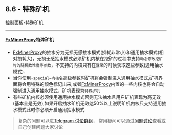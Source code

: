 [Telegram 讨论群组]:https://t.me/fxminerproxy_chat_cn
[问题讨论]:https://github.com/FxPool/FXMinerProxy/issues
[FxMinerProxy]:https://github.com/FxPool/FXMinerProxy

## 8.6 - 特殊矿机
控制面板-特殊矿机
___

#### [FxMinerProxy]特殊矿机
- [FxMinerProxy]的抽水分为无损无感抽水模式(损耗非常小)和通用抽水模式(相对损耗大)，无损无感抽水模式必须矿机内核在挖矿的过程中支持`动态修改挖矿时的随机数难度等参数`，不支持的内核只有在`登录`的时候获取这些参数(通用抽水模式).
- 当你使用`-special=内核名`高级参数时矿机将会强制进入通用抽水模式,矿机界面将会用特殊的颜色标记出来,或者[FxMinerProxy]内置的一些内核也将会自动强制进入通用抽水模式，矿机表现为`特殊矿机`
- 有些矿机内核必须使用通用抽水模式否则无法抽水且用户矿机表现为高无效(基本全是无效),如果开启抽水矿机无效达50%以上说明矿机内核只支持通用抽水模式此时你必须开启通用抽水模式

> 复杂的问题可以进[Telegram 讨论群组]， 常用疑问可以通过[问题讨论]查看或自己创建问题大家讨论